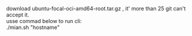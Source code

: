 download ubuntu-focal-oci-amd64-root.tar.gz , it' more than 25 git can't accept it.<br />
usse commad below to run cli:<br />
./mian.sh "hostname"
